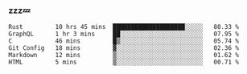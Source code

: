 ### zzz💤

<!--
**ArberSephirotheca/ArberSephirotheca** is a ✨ _special_ ✨ repository because its `README.md` (this file) appears on your GitHub profile.

Here are some ideas to get you started:

- 🌱 I’m currently learning Rust, Distributed System, and Database.
- 😄 Pronouns: He/Him
-->

<!--START_SECTION:waka-->

```text
Rust         10 hrs 45 mins  ████████████████████░░░░░   80.33 %
GraphQL      1 hr 3 mins     ██░░░░░░░░░░░░░░░░░░░░░░░   07.95 %
C            46 mins         █▒░░░░░░░░░░░░░░░░░░░░░░░   05.74 %
Git Config   18 mins         ▓░░░░░░░░░░░░░░░░░░░░░░░░   02.36 %
Markdown     12 mins         ▒░░░░░░░░░░░░░░░░░░░░░░░░   01.62 %
HTML         5 mins          ▒░░░░░░░░░░░░░░░░░░░░░░░░   00.71 %
```

<!--END_SECTION:waka-->
